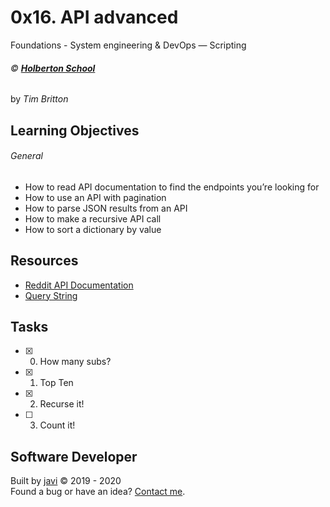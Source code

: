 # 0x16. API advanced
Foundations - System engineering & DevOps ― Scripting

###### :copyright: **[Holberton School](https://www.holbertonschool.com/)**
by _Tim Britton_

## Learning Objectives
###### General
* How to read API documentation to find the endpoints you’re looking for
* How to use an API with pagination
* How to parse JSON results from an API
* How to make a recursive API call
* How to sort a dictionary by value 

## Resources
* [Reddit API Documentation](https://www.reddit.com/dev/api/)
* [Query String](https://en.wikipedia.org/wiki/Query_string)

## Tasks
* [x] 0. How many subs?
* [x] 1. Top Ten
* [x] 2. Recurse it!
* [ ] 3. Count it!

## Software Developer
Built by [javi](https://github.com/javi0x00) :copyright: 2019 - 2020  
Found a bug or have an idea? [Contact me](https://www.linkedin.com/in/javi0x00/).
